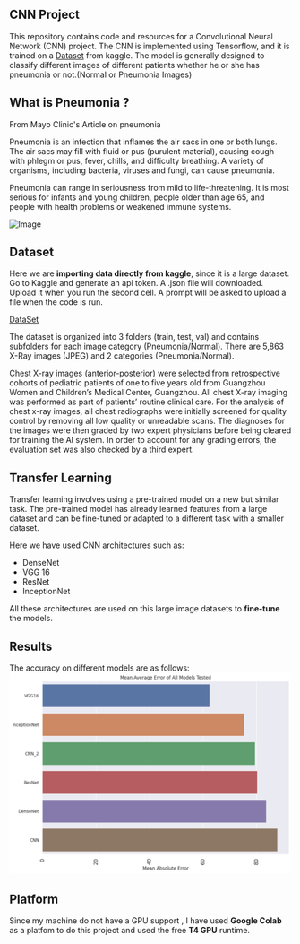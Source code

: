 ## CNN Project
This repository contains code and resources for a Convolutional Neural Network (CNN) project. The CNN is implemented using Tensorflow, and it is trained on a [Dataset]( https://www.kaggle.com/datasets/paultimothymooney/chest-xray-pneumonia) from kaggle. The model is generally designed to classify different images of different patients whether he or she has pneumonia or not.(Normal or Pneumonia Images)  

## What is Pneumonia ?
From Mayo Clinic's Article on pneumonia

Pneumonia is an infection that inflames the air sacs in one or both lungs. The air sacs may fill with fluid or pus (purulent material), causing cough with phlegm or pus, fever, chills, and difficulty breathing. A variety of organisms, including bacteria, viruses and fungi, can cause pneumonia.

Pneumonia can range in seriousness from mild to life-threatening. It is most serious for infants and young children, people older than age 65, and people with health problems or weakened immune systems.

![Image](https://img.freepik.com/free-vector/pneumonia-realistic-infographic_1284-59342.jpg)



## Dataset
Here we are **importing data directly from kaggle**, since it is a large dataset. Go to Kaggle and generate an api token. A .json file will downloaded. Upload it when you run the second cell. A prompt will be asked to upload a file when the code is run. 

[DataSet](https://www.kaggle.com/datasets/paultimothymooney/chest-xray-pneumonia)

The dataset is organized into 3 folders (train, test, val) and contains subfolders for each image category (Pneumonia/Normal). There are 5,863 X-Ray images (JPEG) and 2 categories (Pneumonia/Normal).

Chest X-ray images (anterior-posterior) were selected from retrospective cohorts of pediatric patients of one to five years old from Guangzhou Women and Children’s Medical Center, Guangzhou. All chest X-ray imaging was performed as part of patients’ routine clinical care. For the analysis of chest x-ray images, all chest radiographs were initially screened for quality control by removing all low quality or unreadable scans. The diagnoses for the images were then graded by two expert physicians before being cleared for training the AI system. In order to account for any grading errors, the evaluation set was also checked by a third expert.

## Transfer Learning
Transfer learning involves using a pre-trained model on a new but similar task. The pre-trained model has already learned features from a large dataset and can be fine-tuned or adapted to a different task with a smaller dataset.

Here we have used CNN architectures such as:
- DenseNet
- VGG 16
- ResNet
- InceptionNet

All these architectures are used on this large image datasets to **fine-tune** the models.


## Results
The accuracy on different models are as follows:
![Results](results.png)


## Platform
Since my machine do not have a GPU support , I have used **Google Colab** as a platfom to do this project and used the free **T4 GPU** runtime. 

